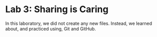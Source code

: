 # Lab 3: Sharing is Caring

In this laboratory, we did not create any new files.
Instead, we learned about, and practiced using, Git and GitHub.